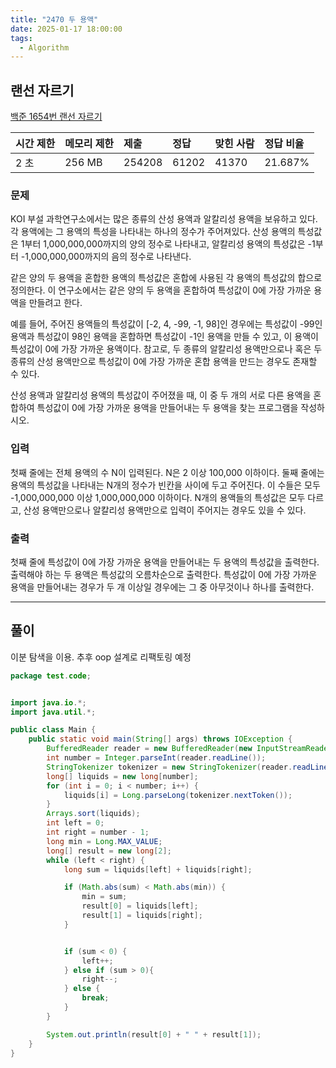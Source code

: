```yaml
---
title: "2470 두 용액"
date: 2025-01-17 18:00:00
tags: 
  - Algorithm
---
```



## 랜선 자르기
[백준 1654번 랜선 자르기](https://www.acmicpc.net/problem/1654)

| 시간 제한 | 메모리 제한 | 제출     | 정답    | 맞힌 사람 | 정답 비율   |
|:------|:-------|:-------|:------|:------|:--------|
| 2 초   | 256 MB | 254208 | 61202 | 41370 | 21.687% |

### 문제

KOI 부설 과학연구소에서는 많은 종류의 산성 용액과 알칼리성 용액을 보유하고 있다. 
각 용액에는 그 용액의 특성을 나타내는 하나의 정수가 주어져있다. 
산성 용액의 특성값은 1부터 1,000,000,000까지의 양의 정수로 나타내고, 알칼리성 용액의 특성값은 -1부터 -1,000,000,000까지의 음의 정수로 나타낸다.<br>

같은 양의 두 용액을 혼합한 용액의 특성값은 혼합에 사용된 각 용액의 특성값의 합으로 정의한다. 
이 연구소에서는 같은 양의 두 용액을 혼합하여 특성값이 0에 가장 가까운 용액을 만들려고 한다.<br>

예를 들어, 주어진 용액들의 특성값이 [-2, 4, -99, -1, 98]인 경우에는 
특성값이 -99인 용액과 특성값이 98인 용액을 혼합하면 특성값이 -1인 용액을 만들 수 있고, 
이 용액이 특성값이 0에 가장 가까운 용액이다. 
참고로, 두 종류의 알칼리성 용액만으로나 혹은 두 종류의 산성 용액만으로 특성값이 0에 가장 가까운 혼합 용액을 만드는 경우도 존재할 수 있다.<br>

산성 용액과 알칼리성 용액의 특성값이 주어졌을 때, 
이 중 두 개의 서로 다른 용액을 혼합하여 특성값이 0에 가장 가까운 용액을 만들어내는 두 용액을 찾는 프로그램을 작성하시오.<br>

### 입력

첫째 줄에는 전체 용액의 수 N이 입력된다. 
N은 2 이상 100,000 이하이다. 
둘째 줄에는 용액의 특성값을 나타내는 N개의 정수가 빈칸을 사이에 두고 주어진다. 
이 수들은 모두 -1,000,000,000 이상 1,000,000,000 이하이다. 
N개의 용액들의 특성값은 모두 다르고, 산성 용액만으로나 알칼리성 용액만으로 입력이 주어지는 경우도 있을 수 있다.

### 출력

첫째 줄에 특성값이 0에 가장 가까운 용액을 만들어내는 두 용액의 특성값을 출력한다. 
출력해야 하는 두 용액은 특성값의 오름차순으로 출력한다. 
특성값이 0에 가장 가까운 용액을 만들어내는 경우가 두 개 이상일 경우에는 그 중 아무것이나 하나를 출력한다.

---

## 풀이

이분 탐색을 이용.
추후 oop 설계로 리팩토링 예정

```java
package test.code;


import java.io.*;
import java.util.*;

public class Main {
    public static void main(String[] args) throws IOException {
        BufferedReader reader = new BufferedReader(new InputStreamReader(System.in));
        int number = Integer.parseInt(reader.readLine());
        StringTokenizer tokenizer = new StringTokenizer(reader.readLine());
        long[] liquids = new long[number];
        for (int i = 0; i < number; i++) {
            liquids[i] = Long.parseLong(tokenizer.nextToken());
        }
        Arrays.sort(liquids);
        int left = 0;
        int right = number - 1;
        long min = Long.MAX_VALUE;
        long[] result = new long[2];
        while (left < right) {
            long sum = liquids[left] + liquids[right];

            if (Math.abs(sum) < Math.abs(min)) {
                min = sum;
                result[0] = liquids[left];
                result[1] = liquids[right];
            }


            if (sum < 0) {
                left++;
            } else if (sum > 0){
                right--;
            } else {
                break;
            }
        }

        System.out.println(result[0] + " " + result[1]);
    }
}
```